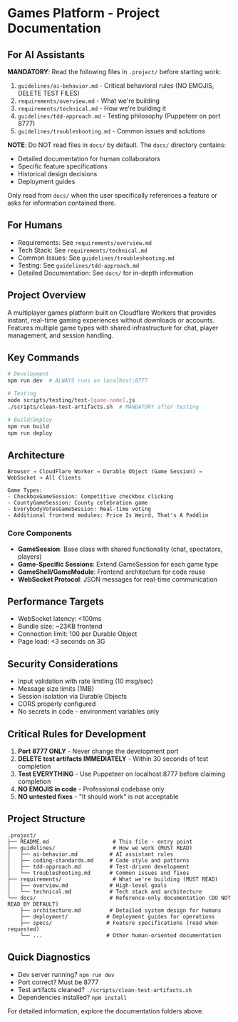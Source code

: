 # Games Platform - Project Documentation

## For AI Assistants
**MANDATORY**: Read the following files in `.project/` before starting work:
1. `guidelines/ai-behavior.md` - Critical behavioral rules (NO EMOJIS, DELETE TEST FILES)
2. `requirements/overview.md` - What we're building
3. `requirements/technical.md` - How we're building it
4. `guidelines/tdd-approach.md` - Testing philosophy (Puppeteer on port 8777)
5. `guidelines/troubleshooting.md` - Common issues and solutions

**NOTE**: Do NOT read files in `docs/` by default. The `docs/` directory contains:
- Detailed documentation for human collaborators
- Specific feature specifications
- Historical design decisions
- Deployment guides

Only read from `docs/` when the user specifically references a feature or asks for information contained there.

## For Humans
- Requirements: See `requirements/overview.md`  
- Tech Stack: See `requirements/technical.md`
- Common Issues: See `guidelines/troubleshooting.md`
- Testing: See `guidelines/tdd-approach.md`
- Detailed Documentation: See `docs/` for in-depth information

## Project Overview
A multiplayer games platform built on Cloudflare Workers that provides instant, real-time gaming experiences without downloads or accounts. Features multiple game types with shared infrastructure for chat, player management, and session handling.

## Key Commands
```bash
# Development
npm run dev  # ALWAYS runs on localhost:8777

# Testing
node scripts/testing/test-[game-name].js
./scripts/clean-test-artifacts.sh  # MANDATORY after testing

# Build/Deploy
npm run build
npm run deploy
```

## Architecture
```
Browser → CloudFlare Worker → Durable Object (Game Session) → WebSocket → All Clients
          
Game Types:
- CheckboxGameSession: Competitive checkbox clicking
- CountyGameSession: County celebration game
- EverybodyVotesGameSession: Real-time voting
- Additional frontend modules: Price Is Weird, That's A Paddlin
```

### Core Components
- **GameSession**: Base class with shared functionality (chat, spectators, players)
- **Game-Specific Sessions**: Extend GameSession for each game type
- **GameShell/GameModule**: Frontend architecture for code reuse
- **WebSocket Protocol**: JSON messages for real-time communication

## Performance Targets
- WebSocket latency: <100ms
- Bundle size: ~23KB frontend
- Connection limit: 100 per Durable Object
- Page load: <3 seconds on 3G

## Security Considerations
- Input validation with rate limiting (10 msg/sec)
- Message size limits (1MB)
- Session isolation via Durable Objects
- CORS properly configured
- No secrets in code - environment variables only

## Critical Rules for Development
1. **Port 8777 ONLY** - Never change the development port
2. **DELETE test artifacts IMMEDIATELY** - Within 30 seconds of test completion
3. **Test EVERYTHING** - Use Puppeteer on localhost:8777 before claiming completion
4. **NO EMOJIS in code** - Professional codebase only
5. **NO untested fixes** - "It should work" is not acceptable

## Project Structure
```
.project/
├── README.md                    # This file - entry point
├── guidelines/                  # How we work (MUST READ)
│   ├── ai-behavior.md          # AI assistant rules
│   ├── coding-standards.md     # Code style and patterns
│   ├── tdd-approach.md         # Test-driven development
│   └── troubleshooting.md      # Common issues and fixes
├── requirements/                # What we're building (MUST READ)
│   ├── overview.md             # High-level goals
│   └── technical.md            # Tech stack and architecture
└── docs/                       # Reference-only documentation (DO NOT READ BY DEFAULT)
    ├── architecture.md         # Detailed system design for humans
    ├── deployment/            # Deployment guides for operations
    ├── specs/                 # Feature specifications (read when requested)
    └── ...                    # Other human-oriented documentation
```

## Quick Diagnostics
- Dev server running? `npm run dev`
- Port correct? Must be 8777
- Test artifacts cleaned? `./scripts/clean-test-artifacts.sh`
- Dependencies installed? `npm install`

For detailed information, explore the documentation folders above.